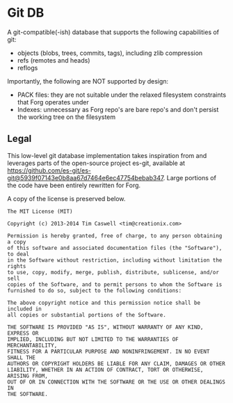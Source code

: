 # Git DB

A git-compatible(-ish) database that supports the following capabilities of git:
- objects (blobs, trees, commits, tags), including zlib compression
- refs (remotes and heads)
- reflogs

Importantly, the following are NOT supported by design:
- PACK files: they are not suitable under the relaxed filesystem constraints that Forg operates under
- Indexes: unnecessary as Forg repo's are bare repo's and don't persist the working tree on the filesystem

## Legal

This low-level git database implementation takes inspiration from and leverages
parts of the open-source project es-git, available at https://github.com/es-git/es-git@5939f07143e0b8aa67d7464e6ec47754bebab347.
Large portions of the code have been entirely rewritten for Forg.

A copy of the license is preserved below.



```
The MIT License (MIT)

Copyright (c) 2013-2014 Tim Caswell <tim@creationix.com>

Permission is hereby granted, free of charge, to any person obtaining a copy
of this software and associated documentation files (the "Software"), to deal
in the Software without restriction, including without limitation the rights
to use, copy, modify, merge, publish, distribute, sublicense, and/or sell
copies of the Software, and to permit persons to whom the Software is
furnished to do so, subject to the following conditions:

The above copyright notice and this permission notice shall be included in
all copies or substantial portions of the Software.

THE SOFTWARE IS PROVIDED "AS IS", WITHOUT WARRANTY OF ANY KIND, EXPRESS OR
IMPLIED, INCLUDING BUT NOT LIMITED TO THE WARRANTIES OF MERCHANTABILITY,
FITNESS FOR A PARTICULAR PURPOSE AND NONINFRINGEMENT. IN NO EVENT SHALL THE
AUTHORS OR COPYRIGHT HOLDERS BE LIABLE FOR ANY CLAIM, DAMAGES OR OTHER
LIABILITY, WHETHER IN AN ACTION OF CONTRACT, TORT OR OTHERWISE, ARISING FROM,
OUT OF OR IN CONNECTION WITH THE SOFTWARE OR THE USE OR OTHER DEALINGS IN
THE SOFTWARE.
```

